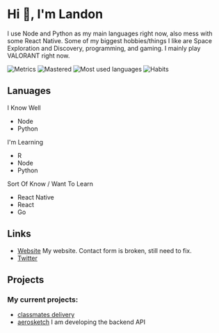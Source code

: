 # Hi 👋, I'm Landon
I use Node and Python as my main languages right now, also mess with some React Native. 
Some of my biggest hobbies/things I like are Space Exploration and Discovery, programming, and gaming. I mainly play VALORANT right now. 

![Metrics](https://github.com/theldb/theldb/blob/master/metrics.svg)
![Mastered](https://github.com/theldb/theldb/blob/master/topics.svg)
![Most used languages](https://github.com/theldb/theldb/blob/master/languages.svg)
![Habits](https://github.com/theldb/theldb/blob/master/habits.svg)

## Lanuages
I Know Well
- Node
- Python

I'm Learning
- R
- Node
- Python

Sort Of Know / Want To Learn
- React Native
- React
- Go

## Links
- [Website](http://landonboles.com) My website. Contact form is broken, still need to fix.
- [Twitter](https://twitter.com/theldb_)

## Projects

### My current projects:
- [classmates delivery](https://classmates.delivery)
- [aerosketch](https://peroxaan.com/Aerosketch) I am developing the backend API

